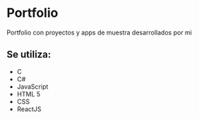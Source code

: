 # Portfolio

Portfolio con proyectos y apps de muestra desarrollados por mi

## Se utiliza: 

- C
- C#
- JavaScript
- HTML 5 
- CSS
- ReactJS 
